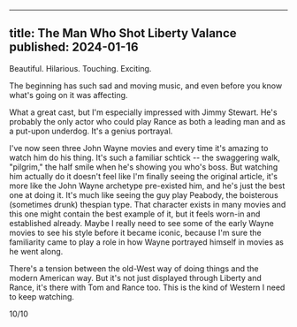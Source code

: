 ----
title: The Man Who Shot Liberty Valance
published: 2024-01-16
----

Beautiful. Hilarious. Touching. Exciting.

The beginning has such sad and moving music, and even before you know what's going on it was affecting.

What a great cast, but I'm especially impressed with Jimmy Stewart. He's probably the only actor who could play Rance as both a leading man and as a put-upon underdog. It's a genius portrayal.

I've now seen three John Wayne movies and every time it's amazing to watch him do his thing. It's such a familiar schtick -- the swaggering walk, "pilgrim," the half smile when he's showing you who's boss. But watching him actually do it doesn't feel like I'm finally seeing the original article, it's more like the John Wayne archetype pre-existed him, and he's just the best one at doing it. It's much like seeing the guy play Peabody, the boisterous (sometimes drunk) thespian type. That character exists in many movies and this one might contain the best example of it, but it feels worn-in and established already. Maybe I really need to see some of the early Wayne movies to see his style before it became iconic, because I'm sure the familiarity came to play a role in how Wayne portrayed himself in movies as he went along.

There's a tension between the old-West way of doing things and the modern American way. But it's not just displayed through Liberty and Rance, it's there with Tom and Rance too. This is the kind of Western I need to keep watching.

10/10

